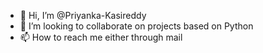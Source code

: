 - 👋 Hi, I’m @Priyanka-Kasireddy
- 💞️ I’m looking to collaborate on projects based on Python
- 📫 How to reach me either through mail

<!---
Priyanka-Kasireddy/Priyanka-Kasireddy is a ✨ special ✨ repository because its `README.md` (this file) appears on your GitHub profile.
You can click the Preview link to take a look at your changes.
--->
